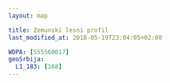 ```yaml
---
layout: map

title: Zemunski lesni profil
last_modified_at: 2018-05-19T23:04:05+02:00

WDPA: [555560017]
geoSrbija:
  L1_183: [168]
---
```

